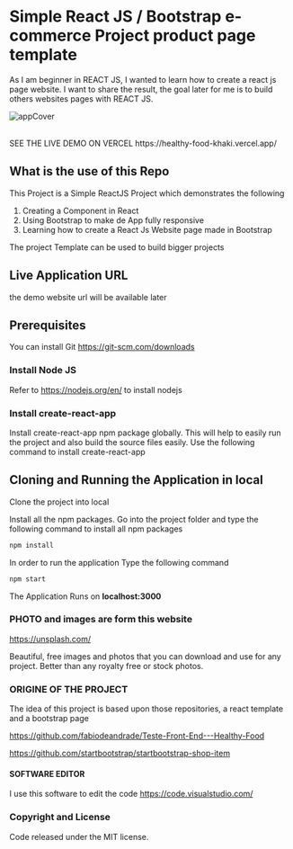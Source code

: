 # Simple React JS / Bootstrap e-commerce Project product page template
As I am beginner in REACT JS, I wanted to learn how to create a react js page website.
I want to share the result, the goal later for me is to build others websites pages with REACT JS.

![appCover](./public/REACTJS-capture.gif)

<br />
SEE THE LIVE DEMO ON VERCEL
https://healthy-food-khaki.vercel.app/

## What is the use of this Repo

This Project is a Simple ReactJS Project which demonstrates the following
1. Creating a Component in React
2. Using Bootstrap to make de App fully responsive
3. Learning how to create a React Js Website page made in Bootstrap



The project Template can be used to build bigger projects

## Live Application URL
the demo website url will be available later

## Prerequisites
You can install Git 
https://git-scm.com/downloads

### Install Node JS
Refer to https://nodejs.org/en/ to install nodejs

### Install create-react-app
Install create-react-app npm package globally. This will help to easily run the project and also build the source files easily. Use the following command to install create-react-app


## Cloning and Running the Application in local

Clone the project into local

Install all the npm packages. Go into the project folder and type the following command to install all npm packages

```bash
npm install
```

In order to run the application Type the following command

```bash
npm start
```

The Application Runs on **localhost:3000**

### PHOTO and images are form this website
https://unsplash.com/

Beautiful, free images and photos that you can download and use for any project. Better than any royalty free or stock photos.

### ORIGINE OF THE PROJECT

The idea of this project is based upon those repositories, a react template and a bootstrap page


https://github.com/fabiodeandrade/Teste-Front-End---Healthy-Food

https://github.com/startbootstrap/startbootstrap-shop-item

#### SOFTWARE EDITOR 
I use this software to edit the code
https://code.visualstudio.com/

### Copyright and License
Code released under the MIT license.


